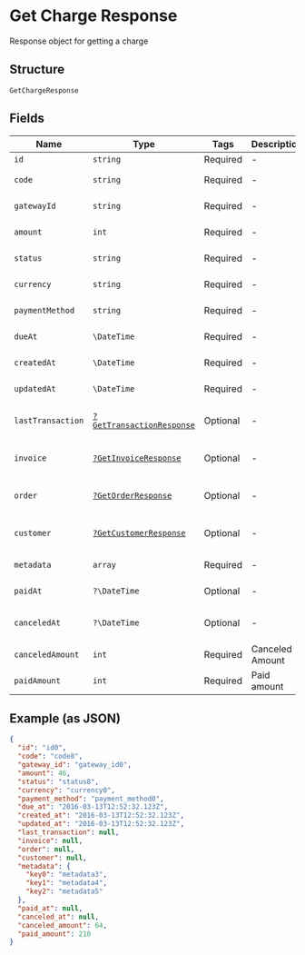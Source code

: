 
# Get Charge Response

Response object for getting a charge

## Structure

`GetChargeResponse`

## Fields

| Name | Type | Tags | Description | Getter | Setter |
|  --- | --- | --- | --- | --- | --- |
| `id` | `string` | Required | - | getId(): string | setId(string id): void |
| `code` | `string` | Required | - | getCode(): string | setCode(string code): void |
| `gatewayId` | `string` | Required | - | getGatewayId(): string | setGatewayId(string gatewayId): void |
| `amount` | `int` | Required | - | getAmount(): int | setAmount(int amount): void |
| `status` | `string` | Required | - | getStatus(): string | setStatus(string status): void |
| `currency` | `string` | Required | - | getCurrency(): string | setCurrency(string currency): void |
| `paymentMethod` | `string` | Required | - | getPaymentMethod(): string | setPaymentMethod(string paymentMethod): void |
| `dueAt` | `\DateTime` | Required | - | getDueAt(): \DateTime | setDueAt(\DateTime dueAt): void |
| `createdAt` | `\DateTime` | Required | - | getCreatedAt(): \DateTime | setCreatedAt(\DateTime createdAt): void |
| `updatedAt` | `\DateTime` | Required | - | getUpdatedAt(): \DateTime | setUpdatedAt(\DateTime updatedAt): void |
| `lastTransaction` | [`?GetTransactionResponse`](/doc/models/get-transaction-response.md) | Optional | - | getLastTransaction(): ?GetTransactionResponse | setLastTransaction(?GetTransactionResponse lastTransaction): void |
| `invoice` | [`?GetInvoiceResponse`](/doc/models/get-invoice-response.md) | Optional | - | getInvoice(): ?GetInvoiceResponse | setInvoice(?GetInvoiceResponse invoice): void |
| `order` | [`?GetOrderResponse`](/doc/models/get-order-response.md) | Optional | - | getOrder(): ?GetOrderResponse | setOrder(?GetOrderResponse order): void |
| `customer` | [`?GetCustomerResponse`](/doc/models/get-customer-response.md) | Optional | - | getCustomer(): ?GetCustomerResponse | setCustomer(?GetCustomerResponse customer): void |
| `metadata` | `array` | Required | - | getMetadata(): array | setMetadata(array metadata): void |
| `paidAt` | `?\DateTime` | Optional | - | getPaidAt(): ?\DateTime | setPaidAt(?\DateTime paidAt): void |
| `canceledAt` | `?\DateTime` | Optional | - | getCanceledAt(): ?\DateTime | setCanceledAt(?\DateTime canceledAt): void |
| `canceledAmount` | `int` | Required | Canceled Amount | getCanceledAmount(): int | setCanceledAmount(int canceledAmount): void |
| `paidAmount` | `int` | Required | Paid amount | getPaidAmount(): int | setPaidAmount(int paidAmount): void |

## Example (as JSON)

```json
{
  "id": "id0",
  "code": "code8",
  "gateway_id": "gateway_id0",
  "amount": 46,
  "status": "status8",
  "currency": "currency0",
  "payment_method": "payment_method0",
  "due_at": "2016-03-13T12:52:32.123Z",
  "created_at": "2016-03-13T12:52:32.123Z",
  "updated_at": "2016-03-13T12:52:32.123Z",
  "last_transaction": null,
  "invoice": null,
  "order": null,
  "customer": null,
  "metadata": {
    "key0": "metadata3",
    "key1": "metadata4",
    "key2": "metadata5"
  },
  "paid_at": null,
  "canceled_at": null,
  "canceled_amount": 64,
  "paid_amount": 210
}
```

